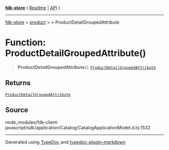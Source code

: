[**fdk-store**](../../../README.md) ( [Readme](../../../README.md) \| [API](../../../API.md) )

---

[fdk-store](../../../API.md) > [product](../../README.md) > [<internal>](../README.md) > ProductDetailGroupedAttribute

# Function: ProductDetailGroupedAttribute()

> **ProductDetailGroupedAttribute**(): [`ProductDetailGroupedAttribute`](../type-aliases/type-alias.ProductDetailGroupedAttribute.md)

## Returns

[`ProductDetailGroupedAttribute`](../type-aliases/type-alias.ProductDetailGroupedAttribute.md)

## Source

node_modules/fdk-client-javascript/sdk/application/Catalog/CatalogApplicationModel.d.ts:1532

---

Generated using [TypeDoc](https://typedoc.org/) and [typedoc-plugin-markdown](https://www.npmjs.com/package/typedoc-plugin-markdown)
